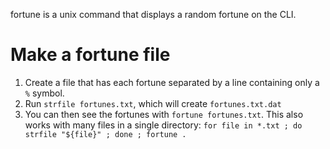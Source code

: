 fortune is a unix command that displays a random fortune on the CLI.

# Make a fortune file

1. Create a file that has each fortune separated by a line containing only a `%` symbol.
2. Run `strfile fortunes.txt`, which will create `fortunes.txt.dat`
3. You can then see the fortunes with `fortune fortunes.txt`. This also works with many files in a single directory: `for file in *.txt ; do strfile "${file}" ; done ; fortune .`
